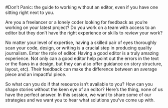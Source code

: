 #Don’t Panic: the guide to working without an editor, even if you have one sitting right next to you.

Are you a freelancer or a lonely coder looking for feedback as you’re working on your latest project? Do you work on a team with access to an editor but they don’t have the right experience or skills to review your work?

No matter your level of expertise, having a skilled pair of eyes thoroughly scan your code, design, or writing is a crucial step in producing quality journalism. Enter the role of editor. Having a good editor is a truly amazing experience. Not only can a good editor help point out the errors in the text or the flaws in a design, but they can also offer guidance on story structure, layout, etc). Their feedback can make the difference between an average piece and an impactful piece.

So what can you do if that resource isn’t available to you? How can you shape stories without the keen eye of an editor?
Here’s the thing, none of us have the perfect answer. In this session, we want to share some of our strategies and we want you to hear what solutions you’ve come up with.
